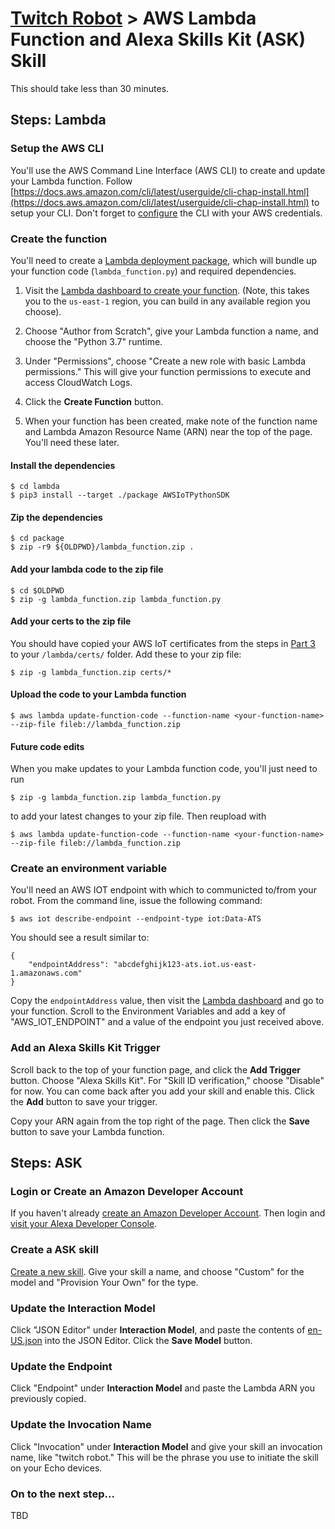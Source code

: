# [Twitch Robot](./README.md) > AWS Lambda Function and Alexa Skills Kit (ASK) Skill

This should take less than 30 minutes.

## Steps: Lambda

### Setup the AWS CLI

You'll use the AWS Command Line Interface (AWS CLI) to create and update your Lambda function. Follow [https://docs.aws.amazon.com/cli/latest/userguide/cli-chap-install.html](https://docs.aws.amazon.com/cli/latest/userguide/cli-chap-install.html) to setup your CLI. Don't forget to [configure](https://docs.aws.amazon.com/cli/latest/userguide/cli-chap-configure.html#cli-quick-configuration) the CLI with your AWS credentials.

### Create the function

You'll need to create a [Lambda deployment package](https://docs.aws.amazon.com/lambda/latest/dg/lambda-python-how-to-create-deployment-package.html#python-package-dependencies), which will bundle up your function code (`lambda_function.py`) and required dependencies.

1. Visit the [Lambda dashboard to create your function](https://console.aws.amazon.com/lambda/home?region=us-east-1#/create/function). (Note, this takes you to the `us-east-1` region, you can build in any available region you choose).

2. Choose "Author from Scratch", give your Lambda function a name, and choose the "Python 3.7" runtime.

3. Under "Permissions", choose "Create a new role with basic Lambda permissions." This will give your function permissions to execute and access CloudWatch Logs. 

4. Click the **Create Function** button.

5. When your function has been created, make note of the function name and Lambda Amazon Resource Name (ARN) near the top of the page. You'll need these later.

#### Install the dependencies

    $ cd lambda
    $ pip3 install --target ./package AWSIoTPythonSDK 

#### Zip the dependencies

    $ cd package
    $ zip -r9 ${OLDPWD}/lambda_function.zip .

#### Add your lambda code to the zip file

    $ cd $OLDPWD
    $ zip -g lambda_function.zip lambda_function.py

#### Add your certs to the zip file

You should have copied your AWS IoT certificates from the steps in [Part 3](./Part3-IoT.md) to your `/lambda/certs/` folder. Add these to your zip file:

    $ zip -g lambda_function.zip certs/*

#### Upload the code to your Lambda function

    $ aws lambda update-function-code --function-name <your-function-name> --zip-file fileb://lambda_function.zip

#### Future code edits

When you make updates to your Lambda function code, you'll just need to run

    $ zip -g lambda_function.zip lambda_function.py

to add your latest changes to your zip file. Then reupload with

    $ aws lambda update-function-code --function-name <your-function-name> --zip-file fileb://lambda_function.zip

### Create an environment variable

You'll need an AWS IOT endpoint with which to communicted to/from your robot. From the command line, issue the following command:

    $ aws iot describe-endpoint --endpoint-type iot:Data-ATS

You should see a result similar to:

    {
        "endpointAddress": "abcdefghijk123-ats.iot.us-east-1.amazonaws.com"
    }

Copy the `endpointAddress` value, then visit the [Lambda dashboard](https://console.aws.amazon.com/lambda/home?region=us-east-1#/functions) and go to your function. Scroll to the Environment Variables and add a key of "AWS_IOT_ENDPOINT" and a value of the endpoint you just received above.

### Add an Alexa Skills Kit Trigger

Scroll back to the top of your function page, and click the **Add Trigger** button. Choose "Alexa Skills Kit". For "Skill ID verification," choose "Disable" for now. You can come back after you add your skill and enable this. Click the **Add** button to save your trigger.

Copy your ARN again from the top right of the page. Then click the **Save** button to save your Lambda function.

## Steps: ASK

### Login or Create an Amazon Developer Account

If you haven't already [create an Amazon Developer Account](https://developer.amazon.com/home.html). Then login and [visit your Alexa Developer Console](https://developer.amazon.com/alexa/console/ask).

### Create a ASK skill

[Create a new skill](https://developer.amazon.com/alexa/console/ask/create-new-skill). Give your skill a name, and choose "Custom" for the model and "Provision Your Own" for the type. 

### Update the Interaction Model

Click "JSON Editor" under __Interaction Model__, and paste the contents of [en-US.json](./ask/model/en-US.json) into the JSON Editor. Click the **Save Model** button.

### Update the Endpoint

Click "Endpoint" under __Interaction Model__ and paste the Lambda ARN you previously copied.

### Update the Invocation Name

Click "Invocation" under __Interaction Model__ and give your skill an invocation name, like "twitch robot." This will be the phrase you use to initiate the skill on your Echo devices.

### On to the next step...

TBD